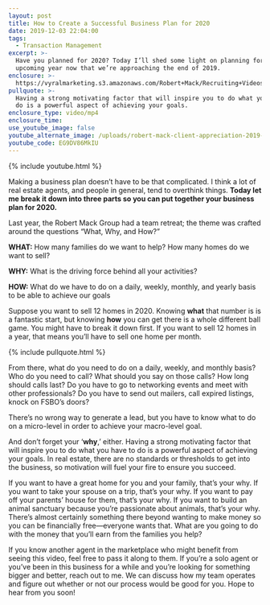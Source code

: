 ```yaml
---
layout: post
title: How to Create a Successful Business Plan for 2020
date: 2019-12-03 22:04:00
tags:
  - Transaction Management
excerpt: >-
  Have you planned for 2020? Today I’ll shed some light on planning for the
  upcoming year now that we’re approaching the end of 2019.
enclosure: >-
  https://vyralmarketing.s3.amazonaws.com/Robert+Mack/Recruiting+Videos/How+to+Create+a+Successful+Business+Plan+for+2020.mp4
pullquote: >-
  Having a strong motivating factor that will inspire you to do what you have to
  do is a powerful aspect of achieving your goals.
enclosure_type: video/mp4
enclosure_time:
use_youtube_image: false
youtube_alternate_image: /uploads/robert-mack-client-appreciation-2019-event-youtube.jpg
youtube_code: EG9DV86MkIU
---
```


{% include youtube.html %}

Making a business plan doesn’t have to be that complicated. I think a lot of real estate agents, and people in general, tend to overthink things. **Today let me break it down into three parts so you can put together your business plan for 2020.**

Last year, the Robert Mack Group had a team retreat; the theme was crafted around the questions “What, Why, and How?”

**WHAT:** How many families do we want to help? How many homes do we want to sell?

**WHY:** What is the driving force behind all your activities?

**HOW:** What do we have to do on a daily, weekly, monthly, and yearly basis to be able to achieve our goals

Suppose you want to sell 12 homes in 2020. Knowing **what** that number is is a fantastic start, but knowing **how** you can get there is a whole different ball game. You might have to break it down first. If you want to sell 12 homes in a year, that means you’ll have to sell one home per month.&nbsp;

{% include pullquote.html %}

From there, what do you need to do on a daily, weekly, and monthly basis? Who do you need to call? What should you say on those calls? How long should calls last? Do you have to go to networking events and meet with other professionals? Do you have to send out mailers, call expired listings, knock on FSBO’s doors?

There’s no wrong way to generate a lead, but you have to know what to do on a micro-level in order to achieve your macro-level goal.

And don’t forget your ‘**why**,’ either. Having a strong motivating factor that will inspire you to do what you have to do is a powerful aspect of achieving your goals. In real estate, there are no standards or thresholds to get into the business, so motivation will fuel your fire to ensure you succeed.&nbsp;

If you want to have a great home for you and your family, that’s your why. If you want to take your spouse on a trip, that’s your why. If you want to pay off your parents’ house for them, that’s your why. If you want to build an animal sanctuary because you’re passionate about animals, that’s your why. There’s almost certainly something there beyond wanting to make money so you can be financially free—everyone wants that. What are you going to do with the money that you’ll earn from the families you help?

If you know another agent in the marketplace who might benefit from seeing this video, feel free to pass it along to them. If you’re a solo agent or you’ve been in this business for a while and you’re looking for something bigger and better, reach out to me. We can discuss how my team operates and figure out whether or not our process would be good for you. Hope to hear from you soon\!